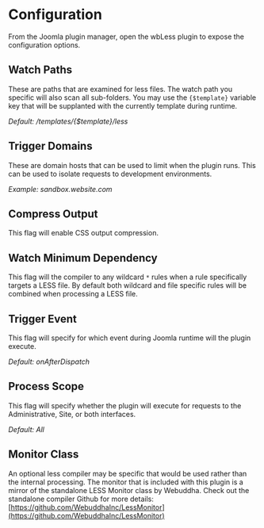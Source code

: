 # Configuration

From the Joomla plugin manager, open the wbLess plugin to expose the configuration options.

## Watch Paths

These are paths that are examined for less files.  The watch path you specific will also scan all sub-folders.  You may use the `{$template}` variable key that will be supplanted with the currently template during runtime.

*Default: /templates/{$template}/less*

## Trigger Domains

These are domain hosts that can be used to limit when the plugin runs.  This can be used to isolate requests to development environments.

*Example: sandbox.website.com*

## Compress Output

This flag will enable CSS output compression.

## Watch Minimum Dependency

This flag will the compiler to any wildcard `*` rules when a rule specifically targets a LESS file.  By default both wildcard and file specific rules will be combined when processing a LESS file.

## Trigger Event

This flag will specify for which event during Joomla runtime will the plugin execute.

*Default: onAfterDispatch*

## Process Scope

This flag will specify whether the plugin will execute for requests to the Administrative, Site, or both interfaces.

*Default: All*

## Monitor Class

An optional less compiler may be specific that would be used rather than the internal processing.  The monitor that is included with this plugin is a mirror of the standalone LESS Monitor class by Webuddha.  Check out the standalone compiler Github for more details: [https://github.com/WebuddhaInc/LessMonitor](https://github.com/WebuddhaInc/LessMonitor)

